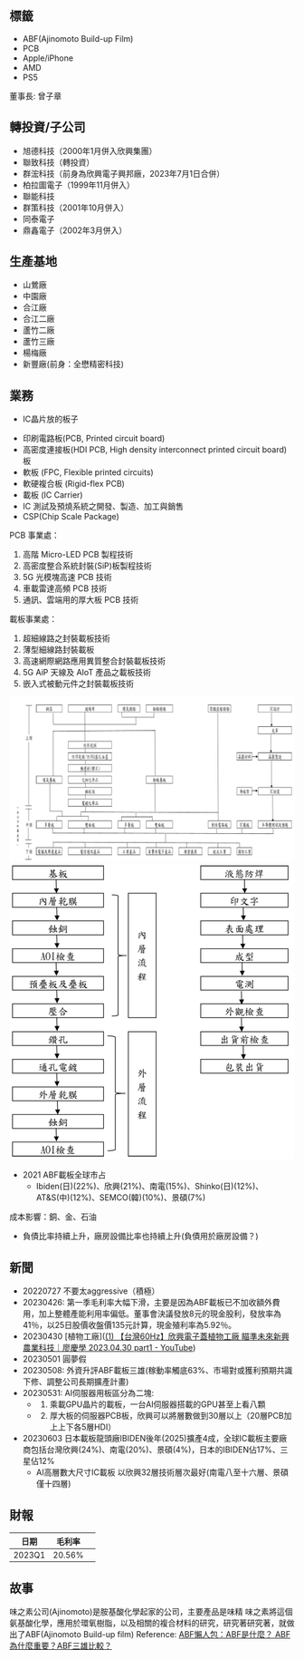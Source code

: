 ## 標籤
* ABF(Ajinomoto Build-up Film)
* PCB
* Apple/iPhone
* AMD
* PS5

董事長: 曾子章

## 轉投資/子公司
-   旭德科技（2000年1月併入欣興集團）
-   聯致科技（轉投資）
-   群浤科技（前身為欣興電子興邦廠，2023年7月1日合併）
-   柏拉圖電子（1999年11月併入）
-   聯能科技
-   群策科技（2001年10月併入）
-   同泰電子
-   鼎鑫電子（2002年3月併入）

## 生產基地
* 山鶯廠
* 中園廠
* 合江廠
* 合江二廠
* 蘆竹二廠
* 蘆竹三廠
* 楊梅廠
* 新豐廠(前身：全懋精密科技)

## 業務
* IC晶片放的板子
- 印刷電路板(PCB, Printed circuit board)
- 高密度連接板(HDI PCB, High density interconnect printed circuit board)板
- 軟板 (FPC, Flexible printed circuits)
- 軟硬複合板 (Rigid-flex PCB)
- 載板 (IC Carrier)
- IC 測試及預燒系統之開發、製造、加工與銷售
- CSP(Chip Scale Package)

PCB 事業處：
1. 高階 Micro-LED PCB 製程技術
2. 高密度整合系統封裝(SiP)板製程技術
3. 5G 光模塊高速 PCB 技術
4. 車載雷達高頻 PCB 技術
5. 通訊、雲端用的厚大板 PCB 技術

載板事業處：
1. 超細線路之封裝載板技術
2. 薄型細線路封裝載板
3. 高速網際網路應用異質整合封裝載板技術
4. 5G AiP 天線及 AIoT 產品之載板技術
5. 嵌入式被動元件之封裝載板技術

![industy](./industy.png)
![process](./process.png)

* 2021 ABF載板全球市占
  * Ibiden(日)(22%)、欣興(21%)、南電(15%)、Shinko(日)(12%)、AT&S(中)(12%)、SEMCO(韓)(10%)、景碩(7%)

成本影響：銅、金、石油

- 負債比率持續上升，廠房設備比率也持續上升(負債用於廠房設備？)


## 新聞
* 20220727 不要太aggressive（積極）
* 20230426: 第一季毛利率大幅下滑，主要是因為ABF載板已不加收額外費用，加上整體產能利用率偏低。董事會決議發放8元的現金股利，發放率為41％，以25日股價收盤價135元計算，現金殖利率為5.92％。
* 20230430 [植物工廠]([(1) 【台灣60Hz】欣興電子蓋植物工廠 瞄準未來新興農業科技｜廖慶學 2023.04.30 part1 - YouTube](https://www.youtube.com/watch?v=9VLJGJa2ZdA))
* 20230501 圓夢假
* 20230508: 外資升評ABF載板三雄(稼動率觸底63%、市場對或獲利預期共識下修、調整公司長期擴產計畫)
* 20230531: AI伺服器用板區分為二塊:
  * 1. 乘載GPU晶片的載板，一台AI伺服器搭載的GPU甚至上看八顆
  * 2. 厚大板的伺服器PCB板，欣興可以將層數做到30層以上（20層PCB加上上下各5層HDI）
* 20230603 日本載板龍頭廠IBIDEN後年(2025)擴產4成，全球IC載板主要廠商包括台灣欣興(24%)、南電(20%)、景碩(4%)，日本的IBIDEN佔17%、三星佔12%
  * AI高層數大尺寸IC載板 以欣興32層技術層次最好(南電八至十六層、景碩僅十四層)

## 財報
|日期|毛利率||
|--|--|--|
|2023Q1|20.56%||

## 故事
味之素公司(Ajinomoto)是胺基酸化學起家的公司，主要產品是味精
味之素將這個氨基酸化學，應用於環氧樹脂，以及相關的複合材料的研究，研究著研究著，就做出了ABF(Ajinomoto Build-up film)
Reference: [ABF懶人包：ABF是什麼？ ABF為什麼重要？ABF三雄比較？](https://vocus.cc/article/62cce016fd897800017f056d)

 